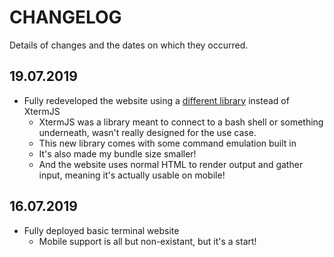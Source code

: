 # CHANGELOG
Details of changes and the dates on which they occurred.

## 19.07.2019
- Fully redeveloped the website using a [different library](https://github.com/rohanchandra/javascript-terminal) instead of XtermJS
    - XtermJS was a library meant to connect to a bash shell or something underneath, wasn't really designed for the use case.
    - This new library comes with some command emulation built in
    - It's also made my bundle size smaller!
    - And the website uses normal HTML to render output and gather input, meaning it's actually usable on mobile!

## 16.07.2019
- Fully deployed basic terminal website
    - Mobile support is all but non-existant, but it's a start!
